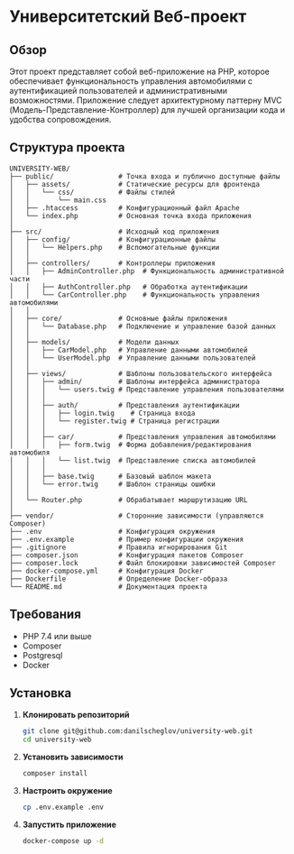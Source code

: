 # Университетский Веб-проект

## Обзор

Этот проект представляет собой веб-приложение на PHP, которое обеспечивает функциональность управления автомобилями с аутентификацией пользователей и административными возможностями. Приложение следует архитектурному паттерну MVC (Модель-Представление-Контроллер) для лучшей организации кода и удобства сопровождения.

## Структура проекта

```
UNIVERSITY-WEB/
├── public/                # Точка входа и публично доступные файлы
│   ├── assets/            # Статические ресурсы для фронтенда
│   │   └── css/           # Файлы стилей
│   │       └── main.css
│   ├── .htaccess          # Конфигурационный файл Apache
│   └── index.php          # Основная точка входа приложения
│
├── src/                   # Исходный код приложения
│   ├── config/            # Конфигурационные файлы
│   │   └── Helpers.php    # Вспомогательные функции
│   │
│   ├── controllers/       # Контроллеры приложения
│   │   ├── AdminController.php  # Функциональность административной части
│   │   ├── AuthController.php   # Обработка аутентификации
│   │   └── CarController.php    # Функциональность управления автомобилями
│   │
│   ├── core/              # Основные файлы приложения
│   │   └── Database.php   # Подключение и управление базой данных
│   │
│   ├── models/            # Модели данных
│   │   ├── CarModel.php   # Управление данными автомобилей
│   │   └── UserModel.php  # Управление данными пользователей
│   │
│   ├── views/             # Шаблоны пользовательского интерфейса
│   │   ├── admin/         # Шаблоны интерфейса администратора
│   │   │   └── users.twig # Представление управления пользователями
│   │   │
│   │   ├── auth/          # Представления аутентификации
│   │   │   ├── login.twig    # Страница входа
│   │   │   └── register.twig # Страница регистрации
│   │   │
│   │   ├── car/           # Представления управления автомобилями
│   │   │   ├── form.twig  # Форма добавления/редактирования автомобиля
│   │   │   └── list.twig  # Представление списка автомобилей
│   │   │
│   │   ├── base.twig      # Базовый шаблон макета
│   │   └── error.twig     # Шаблон страницы ошибки
│   │
│   └── Router.php         # Обрабатывает маршрутизацию URL
│
├── vendor/                # Сторонние зависимости (управляются Composer)
├── .env                   # Конфигурация окружения
├── .env.example           # Пример конфигурации окружения
├── .gitignore             # Правила игнорирования Git
├── composer.json          # Конфигурация пакетов Composer
├── composer.lock          # Файл блокировки зависимостей Composer
├── docker-compose.yml     # Конфигурация Docker
├── Dockerfile             # Определение Docker-образа
└── README.md              # Документация проекта
```

## Требования

- PHP 7.4 или выше
- Composer
- Postgresql
- Docker

## Установка

1. **Клонировать репозиторий**

   ```bash
   git clone git@github.com:danilscheglov/university-web.git
   cd university-web
   ```

2. **Установить зависимости**

   ```bash
   composer install
   ```

3. **Настроить окружение**

   ```bash
   cp .env.example .env
   ```

4. **Запустить приложение**

   ```bash
   docker-compose up -d
   ```
